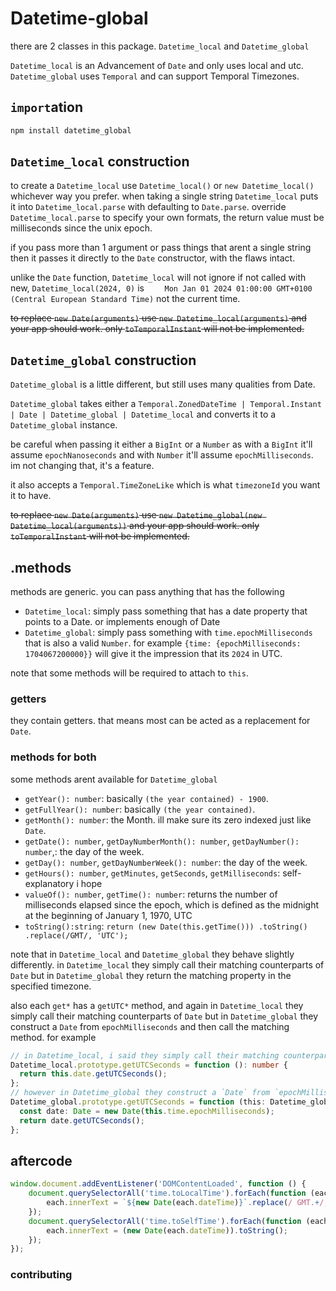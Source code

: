 # Datetime-global

there are 2 classes in this package. `Datetime_local` and `Datetime_global`

`Datetime_local` is an Advancement of `Date` and only uses local and utc. `Datetime_global` uses `Temporal` and can
support Temporal Timezones.

## `import`ation

```bash
npm install datetime_global
```

## `Datetime_local` construction

to create a `Datetime_local` use `Datetime_local()` or `new Datetime_local()` whichever way you prefer. when taking a
single string `Datetime_local` puts it into `Datetime_local.parse` with defaulting to `Date.parse`.
override `Datetime_local.parse` to specify your own formats, the return value must be milliseconds since the unix epoch.

if you pass more than 1 argument or pass things that arent a single string then it passes it directly to the `Date`
constructor, with the flaws intact.

unlike the `Date` function, `Datetime_local` will not ignore if not called with new, `Datetime_local(2024, 0)`
is `    Mon Jan 01 2024 01:00:00 GMT+0100 (Central European Standard Time)` not the current time.

~~to replace `new Date(arguments)` use `new Datetime_local(arguments)` and your app should work.
only `toTemporalInstant` will not be implemented.~~

## `Datetime_global` construction

`Datetime_global` is a little different, but still uses many qualities from Date.

`Datetime_global` takes either a `Temporal.ZonedDateTime | Temporal.Instant | Date | Datetime_global | Datetime_local`
and converts it to a `Datetime_global` instance.

be careful when passing it either a `BigInt` or a `Number` as with a `BigInt` it'll assume `epochNanoseconds` and
with `Number` it'll assume `epochMilliseconds`. im not changing that, it's a feature.

it also accepts a `Temporal.TimeZoneLike` which is what `timezoneId` you want it to have.

~~to replace `new Date(arguments)` use `new Datetime_global(new Datetime_local(arguments))` and your app should work.
only `toTemporalInstant` will not be implemented.~~

## .methods

methods are generic. you can pass anything that has the following

- `Datetime_local`: simply pass something that has a date property that points to a Date. or implements enough of Date
- `Datetime_global`: simply pass something with `time.epochMilliseconds` that is also a valid `Number`. for
  example `{time: {epochMilliseconds: 1704067200000}}` will give it the impression that its `2024` in UTC.

note that some methods will be required to attach to `this`.

### getters

they contain getters. that means most can be acted as a replacement for `Date`.

### methods for both

some methods arent available for `Datetime_global`

- `getYear(): number`: basically `(the year contained) - 1900`.
- `getFullYear(): number`: basically `(the year contained)`.
- `getMonth(): number`: the Month. ill make sure its zero indexed just like `Date`.
- `getDate(): number`, `getDayNumberMonth(): number`, `getDayNumber(): number`,: the day of the week.
- `getDay(): number`, `getDayNumberWeek(): number`: the day of the week.
- `getHours(): number`, `getMinutes`, `getSeconds`, `getMilliseconds`: self-explanatory i hope
- `valueOf(): number`, `getTime(): number`: returns the number of milliseconds elapsed since the epoch, which is defined
  as the midnight at the beginning of January 1, 1970, UTC
- `toString():string`: `return (new Date(this.getTime())) .toString() .replace(/GMT/, 'UTC');`

note that in `Datetime_local` and `Datetime_global` they behave slightly differently. in `Datetime_local` they simply
call their matching counterparts of `Date` but in `Datetime_global` they return the matching property in the specified
timezone.

also each `get*` has a `getUTC*` method, and again in `Datetime_local` they simply
call their matching counterparts of `Date` but in `Datetime_global` they construct a `Date` from `epochMilliseconds` and then call the matching method. for example

```ts
// in Datetime_local, i said they simply call their matching counterparts of `Date` 
Datetime_local.prototype.getUTCSeconds = function (): number {
  return this.date.getUTCSeconds();
};
// however in Datetime_global they construct a `Date` from `epochMilliseconds` and then call the matching method. for example
Datetime_global.prototype.getUTCSeconds = function (this: Datetime_global): number {
  const date: Date = new Date(this.time.epochMilliseconds);
  return date.getUTCSeconds();
};
```

## aftercode

```ts
window.document.addEventListener('DOMContentLoaded', function () {
    document.querySelectorAll('time.toLocalTime').forEach(function (each) {
        each.innerText = `${new Date(each.dateTime)}`.replace(/ GMT.+/, '');
    });
    document.querySelectorAll('time.toSelfTime').forEach(function (each) {
        each.innerText = (new Date(each.dateTime)).toString();
    });
});
```

### contributing


